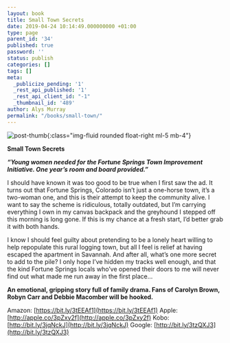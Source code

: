 ```yaml
---
layout: book
title: Small Town Secrets
date: 2019-04-24 10:14:49.000000000 +01:00
type: page
parent_id: '34'
published: true
password: ''
status: publish
categories: []
tags: []
meta:
  _publicize_pending: '1'
  _rest_api_published: '1'
  _rest_api_client_id: "-1"
  _thumbnail_id: '489'
author: Alys Murray
permalink: "/books/small-town/"
---
```

![post-thumb]({{site.baseurl}}/assets/images/portfolio/small-town.jpg){:class="img-fluid rounded float-right ml-5 mb-4"}

**Small Town Secrets**

***“Young women needed for the Fortune Springs Town Improvement Initiative. One year’s room and board provided.”***  
 
I should have known it was too good to be true when I first saw the ad. It turns out that Fortune Springs, Colorado isn’t just a one-horse town, it’s a two-woman one, and this is their attempt to keep the community alive. I want to say the scheme is ridiculous, totally outdated, but I’m carrying everything I own in my canvas backpack and the greyhound I stepped off this morning is long gone. If this is my chance at a fresh start, I’d better grab it with both hands.  
 
I know I should feel guilty about pretending to be a lonely heart willing to help repopulate this rural logging town, but all I feel is relief at having escaped the apartment in Savannah. And after all, what’s one more secret to add to the pile? I only hope I’ve hidden my tracks well enough, and that the kind Fortune Springs locals who’ve opened their doors to me will never find out what made me run away in the first place…  
 
**An emotional, gripping story full of family drama. Fans of Carolyn Brown, Robyn Carr and Debbie Macomber will be hooked.**

Amazon: [https://bit.ly/3tEEAf1](https://bit.ly/3tEEAf1)
Apple: [http://apple.co/3pZxy2f](http://apple.co/3pZxy2f)
Kobo: [http://bit.ly/3jqNckJ](http://bit.ly/3jqNckJ)
Google: [http://bit.ly/3tzQXJ3](http://bit.ly/3tzQXJ3)
